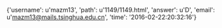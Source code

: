 {'username': u'mazm13', 'path': u'1149/1149.html', 'answer': u'D', 'email': u'mazm13@mails.tsinghua.edu.cn', 'time': '2016-02-22:20:32:16'}
